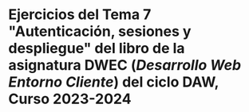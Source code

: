 # Ejercicios del Tema 7 "Autenticación, sesiones y despliegue" del libro de la asignatura **DWEC** (*Desarrollo Web Entorno Cliente*) del ciclo DAW, Curso 2023-2024
